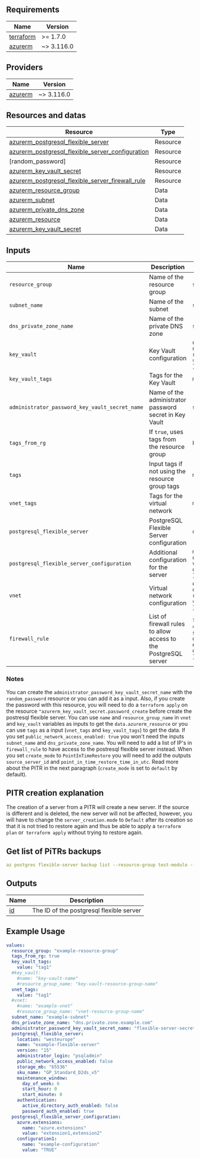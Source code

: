 ## Requirements

| Name | Version |
|------|---------|
| <a name="requirement_terraform"></a> [terraform](#requirement\_terraform) | >= 1.7.0 |
| <a name="requirement_azurerm"></a> [azurerm](#requirement\_azurerm) | ~> 3.116.0 |

## Providers

| Name | Version |
|------|---------|
| <a name="provider_azurerm"></a> [azurerm](#provider\_azurerm) | ~> 3.116.0 |


## Resources and datas

| Resource | Type |
|---------|------|
| [azurerm_postgresql_flexible_server](https://registry.terraform.io/providers/hashicorp/azurerm/latest/docs/resources/postgresql_flexible_server) | Resource |
| [azurerm_postgresql_flexible_server_configuration](https://registry.terraform.io/providers/hashicorp/azurerm/latest/docs/resources/postgresql_flexible_server_configuration) | Resource |
| [random_password] | Resource |
| [azurerm_key_vault_secret](https://registry.terraform.io/providers/hashicorp/azurerm/latest/docs/resources/key_vault_secret) | Resource |
| [azurerm_postgresql_flexible_server_firewall_rule](https://registry.terraform.io/providers/hashicorp/azurerm/latest/docs/resources/postgresql_flexible_server_firewall_rule) | Resource |
| [azurerm_resource_group](https://registry.terraform.io/providers/hashicorp/azurerm/latest/docs/data-sources/resource_group.html) | Data |
| [azurerm_subnet](https://registry.terraform.io/providers/hashicorp/azurerm/latest/docs/data-sources/subnet) | Data |
| [azurerm_private_dns_zone](https://registry.terraform.io/providers/hashicorp/azurerm/latest/docs/data-sources/private_dns_zone) | Data |
| [azurerm_resource](#https://registry.terraform.io/providers/hashicorp/azurerm/latest/docs/data-sources/resources) | Data |
| [azurerm_key_vault_secret](https://registry.terraform.io/providers/hashicorp/azurerm/latest/docs/data-sources/key_vault_secret) | Data |

## Inputs

| Name | Description | Type | Default | Required |
|------|------------|------|---------|:--------:|
| `resource_group` | Name of the resource group | `string` | N/A | ✅ |
| `subnet_name` | Name of the subnet | `string` | `null` | ❌ |
| `dns_private_zone_name` | Name of the private DNS zone | `string` | `null` | ❌ |
| `key_vault` | Key Vault configuration | `object({ name = optional(string), resource_group_name = optional(string) })` | `{}` | ❌ |
| `key_vault_tags` | Tags for the Key Vault | `map(any)` | `{}` | ❌ |
| `administrator_password_key_vault_secret_name` | Name of the administrator password secret in Key Vault | `string` | `null` | ❌ |
| `tags_from_rg` | If `true`, uses tags from the resource group | `bool` | `false` | ❌ |
| `tags` | Input tags if not using the resource group tags | `map(string)` | `{}` | ❌ |
| `vnet_tags` | Tags for the virtual network | `map(any)` | `{}` | ❌ |
| `postgresql_flexible_server` | PostgreSQL Flexible Server configuration | `object` | N/A | ✅ |
| `postgresql_flexible_server_configuration` | Additional configuration for the server | `map(object({ name = optional(string), value = optional(string) }))` | `{}` | ❌ |
| `vnet` | Virtual network configuration | `object({ name = optional(string), resource_group_name = optional(string) })` | `{}` | ❌ |
| `firewall_rule` | List of firewall rules to allow access to the PostgreSQL server | `list(object({ name = optional(string), start_ip_address = optional(string), end_ip_address = optional(string) }))` | `[]` | ❌ |


### Notes
You can create the `administrator_password_key_vault_secret_name` with the `random_password` resource or you can add it as a input. Also, if you create the password with this resource, you will need to do a `terraform apply` on the resource `"azurerm_key_vault_secret.password_create` before create the postresql flexible server.
You can use `name` and `resource_group_name` in `vnet` and `key_vault` variables as inputs to get the `data.azurerm_resource` or you can use `tags` as a input (`vnet_tags` and `key_vault_tags`) to get the data.
If you set `public_network_access_enabled: true` you won't need the inputs `subnet_name` and `dns_private_zone_name`. You will need to add a list of IP's in `firewall_rule` to have access to the postresql flexible server instead.
When you set `create_mode` to `PointInTimeRestore` you will need to add the outputs `source_server_id` and `point_in_time_restore_time_in_utc`. Read more about the PITR in the next paragraph (`create_mode` is set to `default` by default).


## PITR creation explanation

The creation of a server from a PITR will create a new server. If the source is different and is deleted, the new server will not be affected, however, you will have to change the `server_creation.mode` to `Default` after its creation so that it is not tried to restore again and thus be able to apply a `terraform plan` or` terraform apply` without trying to restore again.

## Get list of PiTRs backups

```yaml
az postgres flexible-server backup list --resource-group test-modulo --name mi-server
```

## Outputs

| Name | Description |
|------|-------------|
| <a name="id"></a> [id](#output\_id) | The ID of the postgresql flexible server |

## Example Usage

```yaml
values:
  resource_group: "example-resource-group"
  tags_from_rg: true
  key_vault_tags:
    value: "tag1"
  #key_vault:
    #name: "key-vault-name"
    #resource_group_name: "key-vault-resource-group-name"
  vnet_tags:
    value: "tag1"
  #vnet:
    #name: "example-vnet"
    #resource_group_name: "vnet-resource-group-name"
  subnet_name: "example-subnet"
  dns_private_zone_name: "dns.private.zone.example.com"
  administrator_password_key_vault_secret_name: "flexible-server-secret-example-test"
  postgresql_flexible_server:
    location: "westeurope"
    name: "example-flexible-server"
    version: "15"
    administrator_login: "psqladmin"
    public_network_access_enabled: false
    storage_mb: "65536"
    sku_name: "GP_Standard_D2ds_v5"
    maintenance_window:
      day_of_week: 6
      start_hour: 0
      start_minute: 0
    authentication:
      active_directory_auth_enabled: false
      password_auth_enabled: true
  postgresql_flexible_server_configuration:
    azure.extensions:
      name: "azure.extensions"
      value: "extension1,extension2"
    configuration1:
      name: "example-configuration"
      value: "TRUE"
```
